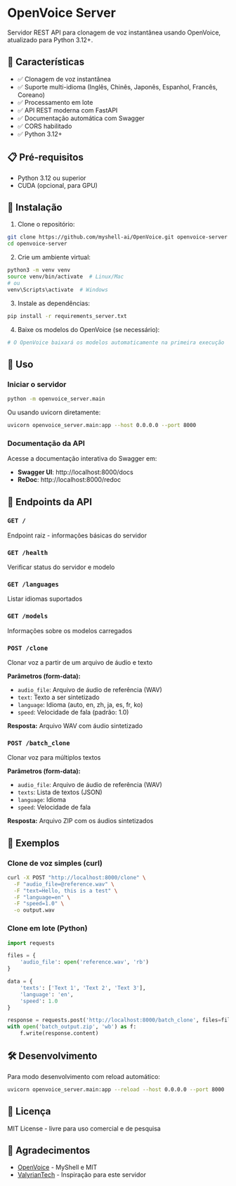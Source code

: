 # OpenVoice Server

Servidor REST API para clonagem de voz instantânea usando OpenVoice, atualizado para Python 3.12+.

## 🚀 Características

- ✅ Clonagem de voz instantânea
- ✅ Suporte multi-idioma (Inglês, Chinês, Japonês, Espanhol, Francês, Coreano)
- ✅ Processamento em lote
- ✅ API REST moderna com FastAPI
- ✅ Documentação automática com Swagger
- ✅ CORS habilitado
- ✅ Python 3.12+

## 📋 Pré-requisitos

- Python 3.12 ou superior
- CUDA (opcional, para GPU)

## 🔧 Instalação

1. Clone o repositório:
```bash
git clone https://github.com/myshell-ai/OpenVoice.git openvoice-server
cd openvoice-server
```

2. Crie um ambiente virtual:
```bash
python3 -m venv venv
source venv/bin/activate  # Linux/Mac
# ou
venv\Scripts\activate  # Windows
```

3. Instale as dependências:
```bash
pip install -r requirements_server.txt
```

4. Baixe os modelos do OpenVoice (se necessário):
```bash
# O OpenVoice baixará os modelos automaticamente na primeira execução
```

## 🎯 Uso

### Iniciar o servidor

```bash
python -m openvoice_server.main
```

Ou usando uvicorn diretamente:

```bash
uvicorn openvoice_server.main:app --host 0.0.0.0 --port 8000
```

### Documentação da API

Acesse a documentação interativa do Swagger em:
- **Swagger UI**: http://localhost:8000/docs
- **ReDoc**: http://localhost:8000/redoc

## 📡 Endpoints da API

### `GET /`
Endpoint raiz - informações básicas do servidor

### `GET /health`
Verificar status do servidor e modelo

### `GET /languages`
Listar idiomas suportados

### `GET /models`
Informações sobre os modelos carregados

### `POST /clone`
Clonar voz a partir de um arquivo de áudio e texto

**Parâmetros (form-data):**
- `audio_file`: Arquivo de áudio de referência (WAV)
- `text`: Texto a ser sintetizado
- `language`: Idioma (auto, en, zh, ja, es, fr, ko)
- `speed`: Velocidade de fala (padrão: 1.0)

**Resposta:**
Arquivo WAV com áudio sintetizado

### `POST /batch_clone`
Clonar voz para múltiplos textos

**Parâmetros (form-data):**
- `audio_file`: Arquivo de áudio de referência (WAV)
- `texts`: Lista de textos (JSON)
- `language`: Idioma
- `speed`: Velocidade de fala

**Resposta:**
Arquivo ZIP com os áudios sintetizados

## 📝 Exemplos

### Clone de voz simples (curl)

```bash
curl -X POST "http://localhost:8000/clone" \
  -F "audio_file=@reference.wav" \
  -F "text=Hello, this is a test" \
  -F "language=en" \
  -F "speed=1.0" \
  -o output.wav
```

### Clone em lote (Python)

```python
import requests

files = {
    'audio_file': open('reference.wav', 'rb')
}

data = {
    'texts': ['Text 1', 'Text 2', 'Text 3'],
    'language': 'en',
    'speed': 1.0
}

response = requests.post('http://localhost:8000/batch_clone', files=files, data=data)
with open('batch_output.zip', 'wb') as f:
    f.write(response.content)
```

## 🛠️ Desenvolvimento

Para modo desenvolvimento com reload automático:

```bash
uvicorn openvoice_server.main:app --reload --host 0.0.0.0 --port 8000
```

## 📄 Licença

MIT License - livre para uso comercial e de pesquisa

## 🙏 Agradecimentos

- [OpenVoice](https://github.com/myshell-ai/OpenVoice) - MyShell e MIT
- [ValyrianTech](https://github.com/ValyrianTech/) - Inspiração para este servidor

